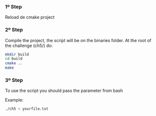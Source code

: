 ### 1º Step
Reload de cmake project
### 2º Step
Compile the project, the script will be on the binaries folder.
At the root of the challenge (ch5/) do:
```bash
mkdir build
cd build
cmake ..
make
```
### 3º Step
To use the script you should pass the parameter from bash

Example:
```bash
./ch5 < yourfile.txt
```